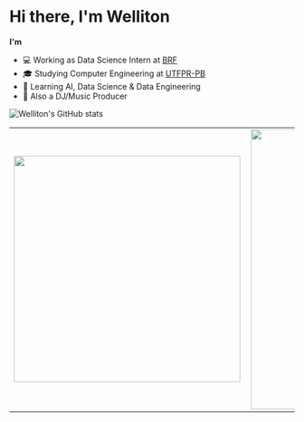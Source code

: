 # Hi there, I'm Welliton

**I'm**
- 💻 Working as Data Science Intern at [BRF](https://www.brf-global.com/)
- 🎓 Studying Computer Engineering at [UTFPR-PB](http://www.utfpr.edu.br/)
- 📖 Learning AI, Data Science & Data Engineering
- 🎹 Also a DJ/Music Producer


![Welliton's GitHub stats](https://github-readme-stats.vercel.app/api?username=whoiswelliton&show_icons=true&theme=dark)

<center>
<table>
  <tr>
      <td><img width="400px" align="left" src="https://github-readme-stats.vercel.app/api/top-langs/?username=whoiswelliton&hide=html&layout=dark" /></td>
      <td><img width="495px" align="left" src="https://github-readme-stats.vercel.app/api?username=whoiswelliton&theme=default" /></td>
  </tr>   
</table>
</center>


<!--
**whoiswelliton/whoiswelliton** is a ✨ _special_ ✨ repository because its `README.md` (this file) appears on your GitHub profile.

Here are some ideas to get you started:

- 🔭 Working as Data Science Intern at BRF
- 🔭 Studying Computer Engineering at UTFPR-PB
- 🌱 Learning AI and Data Science
- 📫 How to reach me: 
-->
